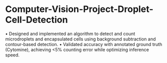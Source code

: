# Computer-Vision-Project-Droplet-Cell-Detection
• Designed and implemented an algorithm to detect and count microdroplets and encapsulated cells using background subtraction and contour-based detection.
• Validated accuracy with annotated ground truth (Cytomine), achieving <5% counting error while optimizing inference speed.

